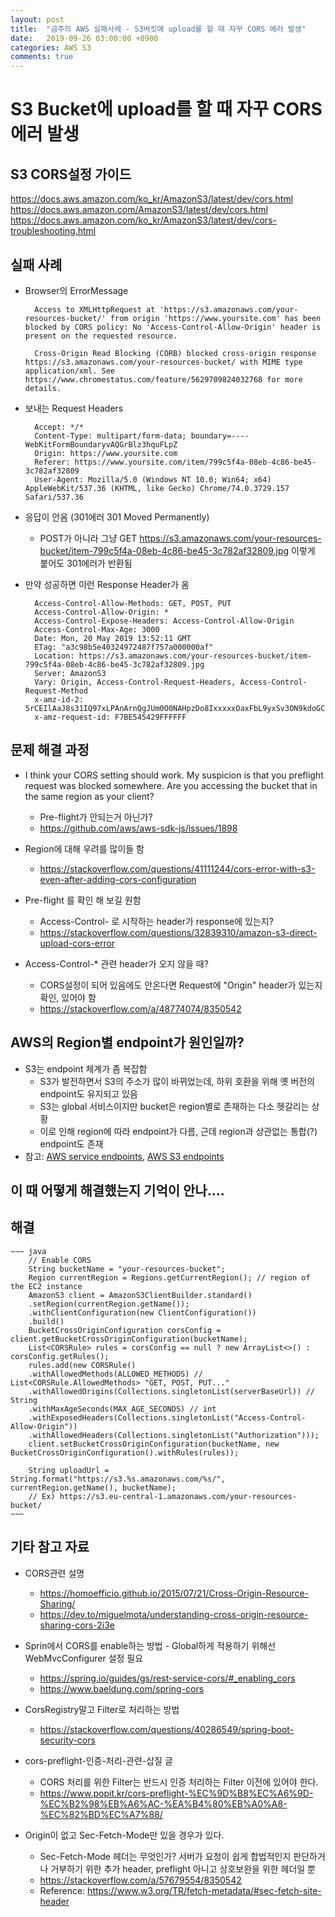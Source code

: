 ```yaml
---
layout: post
title:  "금주의 AWS 실패사례 - S3버킷에 upload를 할 때 자꾸 CORS 에러 발생"
date:   2019-09-26 03:00:00 +0900
categories: AWS S3
comments: true
---
```


# S3 Bucket에 upload를 할 때 자꾸 CORS 에러 발생

## S3 CORS설정 가이드
https://docs.aws.amazon.com/ko_kr/AmazonS3/latest/dev/cors.html
https://docs.aws.amazon.com/AmazonS3/latest/dev/cors.html
https://docs.aws.amazon.com/ko_kr/AmazonS3/latest/dev/cors-troubleshooting.html


## 실패 사례
* Browser의 ErrorMessage
  ~~~
    Access to XMLHttpRequest at 'https://s3.amazonaws.com/your-resources-bucket/' from origin 'https://www.yoursite.com' has been blocked by CORS policy: No 'Access-Control-Allow-Origin' header is present on the requested resource.

    Cross-Origin Read Blocking (CORB) blocked cross-origin response https://s3.amazonaws.com/your-resources-bucket/ with MIME type application/xml. See https://www.chromestatus.com/feature/5629709824032768 for more details.
  ~~~

* 보내는 Request Headers
  ~~~
    Accept: */*
    Content-Type: multipart/form-data; boundary=----WebKitFormBoundaryvAQGrBlz3hquFLpZ
    Origin: https://www.yoursite.com
    Referer: https://www.yoursite.com/item/799c5f4a-08eb-4c86-be45-3c782af32809
    User-Agent: Mozilla/5.0 (Windows NT 10.0; Win64; x64) AppleWebKit/537.36 (KHTML, like Gecko) Chrome/74.0.3729.157 Safari/537.36
  ~~~
* 응답이 안옴 (301에러 301 Moved Permanently)
  - POST가 아니라 그냥 GET https://s3.amazonaws.com/your-resources-bucket/item-799c5f4a-08eb-4c86-be45-3c782af32809.jpg 이렇게 붙어도 301에러가 반환됨

* 만약 성공하면 이런 Response Header가 옴
  ~~~
    Access-Control-Allow-Methods: GET, POST, PUT
    Access-Control-Allow-Origin: *
    Access-Control-Expose-Headers: Access-Control-Allow-Origin
    Access-Control-Max-Age: 3000
    Date: Mon, 20 May 2019 13:52:11 GMT
    ETag: "a3c98b5e40324972487f757a000000af"
    Location: https://s3.amazonaws.com/your-resources-bucket/item-799c5f4a-08eb-4c86-be45-3c782af32809.jpg
    Server: AmazonS3
    Vary: Origin, Access-Control-Request-Headers, Access-Control-Request-Method
    x-amz-id-2: 5rCEIlAaJ8s31IQ97xLPAnArnQgJUm0O0NAHpzDo8IxxxxxOaxFbL9yxSv3ON9kdoGCvL7lyTm4=
    x-amz-request-id: F7BE545429FFFFFF
  ~~~

## 문제 해결 과정
* I think your CORS setting should work. My suspicion is that you preflight request was blocked somewhere. Are you accessing the bucket that in the same region as your client?
  - Pre-flight가 안되는거 아닌가?
  - https://github.com/aws/aws-sdk-js/issues/1898

* Region에 대해 우려를 많이들 함
  - https://stackoverflow.com/questions/41111244/cors-error-with-s3-even-after-adding-cors-configuration

* Pre-flight 를 확인 해 보길 원함
  - Access-Control- 로 시작하는 header가 response에 있는지?
  - https://stackoverflow.com/questions/32839310/amazon-s3-direct-upload-cors-error

* Access-Control-* 관련 header가 오지 않을 때?
  - CORS설정이 되어 있음에도 안온다면 Request에 "Origin" header가 있는지 확인, 있어야 함
  - https://stackoverflow.com/a/48774074/8350542

## AWS의 Region별 endpoint가 원인일까?
* S3는 endpoint 체계가 좀 복잡함
  - S3가 발전하면서 S3의 주소가 많이 바뀌었는데, 하위 호환을 위해 옛 버전의 endpoint도 유지되고 있음
  - S3는 global 서비스이지만 bucket은 region별로 존재하는 다소 헷갈리는 상황
  - 이로 인해 region에 따라 endpoint가 다름, 근데 region과 상관없는 통합(?) endpoint도 존재
* 참고: [AWS service endpoints](https://docs.aws.amazon.com/general/latest/gr/rande.html#s3_region), [AWS S3 endpoints](https://docs.aws.amazon.com/general/latest/gr/s3.html)

## 이 때 어떻게 해결했는지 기억이 안나....

## 해결
    ~~~ java
        // Enable CORS
        String bucketName = "your-resources-bucket";
        Region currentRegion = Regions.getCurrentRegion(); // region of the EC2 instance
        AmazonS3 client = AmazonS3ClientBuilder.standard()
        .setRegion(currentRegion.getName());
        .withClientConfiguration(new ClientConfiguration())
        .build()
        BucketCrossOriginConfiguration corsConfig = client.getBucketCrossOriginConfiguration(bucketName);
        List<CORSRule> rules = corsConfig == null ? new ArrayList<>() : corsConfig.getRules();
        rules.add(new CORSRule()
        .withAllowedMethods(ALLOWED_METHODS) // List<CORSRule.AllowedMethods> "GET, POST, PUT..."
        .withAllowedOrigins(Collections.singletonList(serverBaseUrl)) // String
        .withMaxAgeSeconds(MAX_AGE_SECONDS) // int
        .withExposedHeaders(Collections.singletonList("Access-Control-Allow-Origin"))
        .withAllowedHeaders(Collections.singletonList("Authorization")));
        client.setBucketCrossOriginConfiguration(bucketName, new BucketCrossOriginConfiguration().withRules(rules));

        String uploadUrl = String.format("https://s3.%s.amazonaws.com/%s/", currentRegion.getName(), bucketName);
        // Ex) https://s3.eu-central-1.amazonaws.com/your-resources-bucket/
    ~~~

## 기타 참고 자료
* CORS관련 설명
  - https://homoefficio.github.io/2015/07/21/Cross-Origin-Resource-Sharing/
  - https://dev.to/miguelmota/understanding-cross-origin-resource-sharing-cors-2i3e

* Sprin에서 CORS를 enable하는 방법 - Global하게 적용하기 위해선 WebMvcConfigurer 설정 필요
  - https://spring.io/guides/gs/rest-service-cors/#_enabling_cors
  - https://www.baeldung.com/spring-cors

* CorsRegistry말고 Filter로 처리하는 방법
  - https://stackoverflow.com/questions/40286549/spring-boot-security-cors

* cors-preflight-인증-처리-관련-삽질 글 
  - CORS 처리를 위한 Filter는 반드시 인증 처리하는 Filter 이전에 있어야 한다.
  - https://www.popit.kr/cors-preflight-%EC%9D%B8%EC%A6%9D-%EC%B2%98%EB%A6%AC-%EA%B4%80%EB%A0%A8-%EC%82%BD%EC%A7%88/

* Origin이 없고 Sec-Fetch-Mode만 있을 경우가 있다.
  - Sec-Fetch-Mode 헤더는 무엇인가? 서버가 요청이 쉽게 합법적인지 판단하거나 거부하기 위한 추가 header, preflight 아니고 상호보완을 위한 헤더일 뿐
  - https://stackoverflow.com/a/57679554/8350542
  - Reference: https://www.w3.org/TR/fetch-metadata/#sec-fetch-site-header
